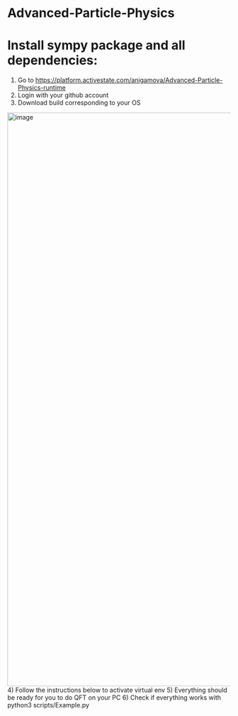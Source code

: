 # Advanced-Particle-Physics

# Install sympy package and all dependencies:
  1) Go to https://platform.activestate.com/anigamova/Advanced-Particle-Physics-runtime 
  2) Login with your github account 
  3) Download build corresponding to your OS
  <img width="1296" alt="image" src="https://user-images.githubusercontent.com/16112669/193407561-70fc8177-4593-4011-b978-ebcd87712804.png">
  4) Follow the instructions below to activate virtual env
  5) Everything should be ready for you to do QFT on your PC
  6) Check if everything works with 
    python3 scripts/Example.py 
  
